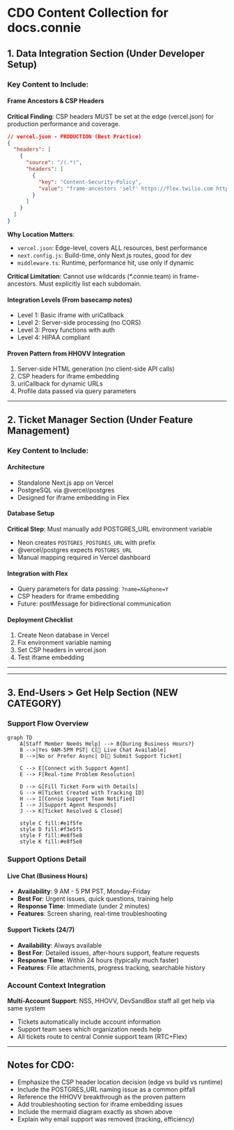 # CDO Content Collection for docs.connie

## 1. Data Integration Section (Under Developer Setup)

### Key Content to Include:

#### Frame Ancestors & CSP Headers
**Critical Finding**: CSP headers MUST be set at the edge (vercel.json) for production performance and coverage.

```json
// vercel.json - PRODUCTION (Best Practice)
{
  "headers": [
    {
      "source": "/(.*)", 
      "headers": [
        {
          "key": "Content-Security-Policy",
          "value": "frame-ancestors 'self' https://flex.twilio.com https://*.flex.twilio.com https://*.twilio.com https://*.twil.io https://connie.team https://*.connie.team [LIST ALL SUBDOMAINS]"
        }
      ]
    }
  ]
}
```

**Why Location Matters**:
- `vercel.json`: Edge-level, covers ALL resources, best performance
- `next.config.js`: Build-time, only Next.js routes, good for dev
- `middleware.ts`: Runtime, performance hit, use only if dynamic

**Critical Limitation**: Cannot use wildcards (*.connie.team) in frame-ancestors. Must explicitly list each subdomain.

#### Integration Levels (From basecamp notes)
- Level 1: Basic iframe with uriCallback
- Level 2: Server-side processing (no CORS)
- Level 3: Proxy functions with auth
- Level 4: HIPAA compliant

#### Proven Pattern from HHOVV Integration
1. Server-side HTML generation (no client-side API calls)
2. CSP headers for iframe embedding
3. uriCallback for dynamic URLs
4. Profile data passed via query parameters

---

## 2. Ticket Manager Section (Under Feature Management)

### Key Content to Include:

#### Architecture
- Standalone Next.js app on Vercel
- PostgreSQL via @vercel/postgres
- Designed for iframe embedding in Flex

#### Database Setup
**Critical Step**: Must manually add POSTGRES_URL environment variable
- Neon creates `POSTGRES_POSTGRES_URL` with prefix
- @vercel/postgres expects `POSTGRES_URL`
- Manual mapping required in Vercel dashboard

#### Integration with Flex
- Query parameters for data passing: `?name=X&phone=Y`
- CSP headers for iframe embedding
- Future: postMessage for bidirectional communication

#### Deployment Checklist
1. Create Neon database in Vercel
2. Fix environment variable naming
3. Set CSP headers in vercel.json
4. Test iframe embedding

---

---

## 3. End-Users > Get Help Section (NEW CATEGORY)

### Support Flow Overview
```mermaid
graph TD
    A[Staff Member Needs Help] --> B{During Business Hours?}
    B -->|Yes 9AM-5PM PST| C[💬 Live Chat Available]
    B -->|No or Prefer Async| D[🎫 Submit Support Ticket]
    
    C --> E[Connect with Support Agent]
    E --> F[Real-time Problem Resolution]
    
    D --> G[Fill Ticket Form with Details]
    G --> H[Ticket Created with Tracking ID]
    H --> I[Connie Support Team Notified]
    I --> J[Support Agent Responds]
    J --> K[Ticket Resolved & Closed]
    
    style C fill:#e1f5fe
    style D fill:#f3e5f5
    style F fill:#e8f5e8
    style K fill:#e8f5e8
```

### Support Options Detail

#### Live Chat (Business Hours)
- **Availability**: 9 AM - 5 PM PST, Monday-Friday
- **Best For**: Urgent issues, quick questions, training help
- **Response Time**: Immediate (under 2 minutes)
- **Features**: Screen sharing, real-time troubleshooting

#### Support Tickets (24/7)
- **Availability**: Always available
- **Best For**: Detailed issues, after-hours support, feature requests
- **Response Time**: Within 24 hours (typically much faster)
- **Features**: File attachments, progress tracking, searchable history

### Account Context Integration
**Multi-Account Support**: NSS, HHOVV, DevSandBox staff all get help via same system
- Tickets automatically include account information
- Support team sees which organization needs help
- All tickets route to central Connie support team (RTC+Flex)

---

## Notes for CDO:
- Emphasize the CSP header location decision (edge vs build vs runtime)
- Include the POSTGRES_URL naming issue as a common pitfall
- Reference the HHOVV breakthrough as the proven pattern
- Add troubleshooting section for iframe embedding issues
- Include the mermaid diagram exactly as shown above
- Explain why email support was removed (tracking, efficiency)